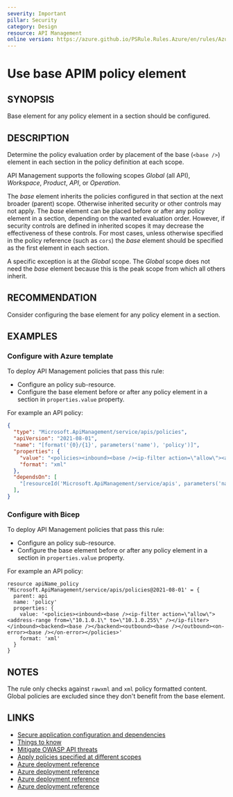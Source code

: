 ```yaml
---
severity: Important
pillar: Security
category: Design
resource: API Management
online version: https://azure.github.io/PSRule.Rules.Azure/en/rules/Azure.APIM.PolicyBase/
---
```


# Use base APIM policy element

## SYNOPSIS

Base element for any policy element in a section should be configured.

## DESCRIPTION

Determine the policy evaluation order by placement of the base (`<base />`) element in each section in the policy definition at each scope.

API Management supports the following scopes _Global_ (all API), _Workspace_, _Product_, _API_, or _Operation_.

The _base_ element inherits the policies configured in that section at the next broader (parent) scope.
Otherwise inherited security or other controls may not apply.
The _base_ element can be placed before or after any policy element in a section, depending on the wanted evaluation order.
However, if security controls are defined in inherited scopes it may decrease the effectiveness of these controls.
For most cases, unless otherwise specified in the policy reference (such as `cors`) the _base_ element should be specified as the first element in each section.

A specific exception is at the _Global_ scope.
The _Global_ scope does not need the _base_ element because this is the peak scope from which all others inherit.

## RECOMMENDATION

Consider configuring the base element for any policy element in a section.

## EXAMPLES

### Configure with Azure template

To deploy API Management policies that pass this rule:

- Configure an policy sub-resource.
- Configure the base element before or after any policy element in a section in `properties.value` property.

For example an API policy:

```json
{
  "type": "Microsoft.ApiManagement/service/apis/policies",
  "apiVersion": "2021-08-01",
  "name": "[format('{0}/{1}', parameters('name'), 'policy')]",
  "properties": {
    "value": "<policies><inbound><base /><ip-filter action=\"allow\"><address-range from=\"10.1.0.1\" to=\"10.1.0.255\" /></ip-filter></inbound><backend><base /></backend><outbound><base /></outbound><on-error><base /></on-error></policies>",
    "format": "xml"
  },
  "dependsOn": [
    "[resourceId('Microsoft.ApiManagement/service/apis', parameters('name'))]"
  ],
}
```

### Configure with Bicep

To deploy API Management policies that pass this rule:

- Configure an policy sub-resource.
- Configure the base element before or after any policy element in a section in `properties.value` property.

For example an API policy:

```bicep
resource apiName_policy 'Microsoft.ApiManagement/service/apis/policies@2021-08-01' = {
  parent: api
  name: 'policy'
  properties: {
    value: '<policies><inbound><base /><ip-filter action=\"allow\"><address-range from=\"10.1.0.1\" to=\"10.1.0.255\" /></ip-filter></inbound><backend><base /></backend><outbound><base /></outbound><on-error><base /></on-error></policies>'
    format: 'xml'
  }
}
```

## NOTES

The rule only checks against `rawxml` and `xml` policy formatted content.
Global policies are excluded since they don't benefit from the base element.

## LINKS

- [Secure application configuration and dependencies](https://learn.microsoft.com/azure/well-architected/security/design-app-dependencies)
- [Things to know](https://learn.microsoft.com/azure/api-management/api-management-howto-policies#things-to-know)
- [Mitigate OWASP API threats](https://learn.microsoft.com/azure/api-management/mitigate-owasp-api-threats#recommendations-6)
- [Apply policies specified at different scopes](https://learn.microsoft.com/azure/api-management/api-management-howto-policies#apply-policies-specified-at-different-scopes)
- [Azure deployment reference](https://learn.microsoft.com/azure/templates/microsoft.apimanagement/service/apis/resolvers/policies)
- [Azure deployment reference](https://learn.microsoft.com/azure/templates/microsoft.apimanagement/service/products/policies)
- [Azure deployment reference](https://learn.microsoft.com/azure/templates/microsoft.apimanagement/service/apis/policies)
- [Azure deployment reference](https://learn.microsoft.com/azure/templates/microsoft.apimanagement/service/apis/operations/policies)
